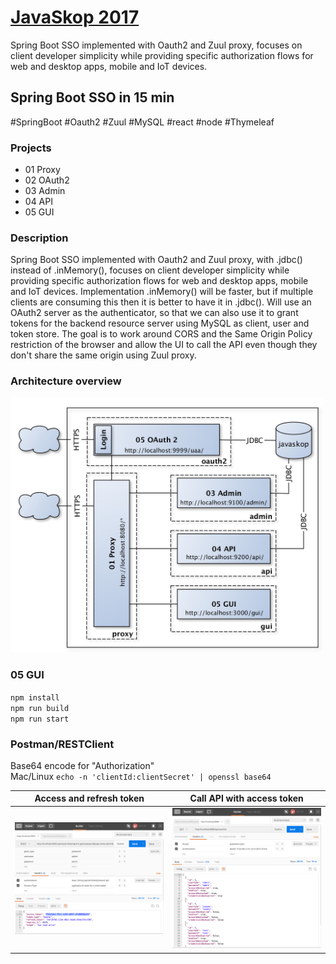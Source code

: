 
# [JavaSkop 2017](http://jug.mk/javaskop17)

Spring Boot SSO implemented with Oauth2 and Zuul proxy, focuses on client developer simplicity while providing specific authorization flows for web and desktop apps, mobile and IoT devices.

## Spring Boot SSO in 15 min

\#SpringBoot #Oauth2 #Zuul #MySQL #react #node #Thymeleaf

### Projects
* 01 Proxy
* 02 OAuth2
* 03 Admin
* 04 API
* 05 GUI

### Description
Spring Boot SSO implemented with Oauth2 and Zuul proxy, with .jdbc() instead of .inMemory(), focuses on client developer simplicity while providing specific authorization flows for web and desktop apps, mobile and IoT devices. Implementation .inMemory() will be faster, but if multiple clients are consuming this then it is better to have it in .jdbc(). Will use an OAuth2 server as the authenticator, so that we can also use it to grant tokens for the backend resource server using MySQL as client, user and token store. The goal is to work around CORS and the Same Origin Policy restriction of the browser and allow the UI to call the API even though they don't share the same origin using Zuul proxy.

### Architecture overview
<img src="diagrams/architecture-overview.jpg" width="500">

### 05 GUI
`npm install`  
`npm run build`  
`npm run start`  

### Postman/RESTClient

Base64 encode for "Authorization"  
Mac/Linux `echo -n 'clientId:clientSecret' | openssl base64`

| Access and refresh token | Call API with access token   |
| :---: | :---: |
| <img src="imgs/postman1.png" width="350"> | <img src="imgs/postman2.png" width="350"> |

